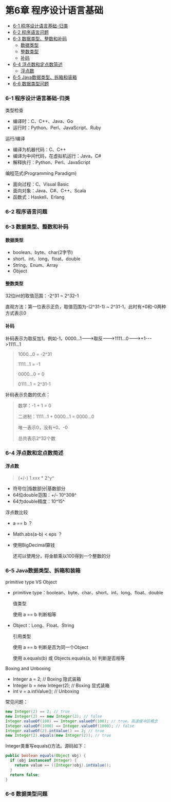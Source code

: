 # 第6章 程序设计语言基础

- [6-1 程序设计语言基础-归类](#6-1-程序设计语言基础-归类)
- [6-2 程序语言问题](#6-2-程序语言问题)
- [6-3 数据类型、整数和补码](#6-3-数据类型整数和补码)
  - [数据类型](#数据类型)
  - [整数类型](#整数类型)
  - [补码](#补码)
- [6-4 浮点数和定点数简述](#6-4-浮点数和定点数简述)
  - [浮点数](#浮点数)
- [6-5 Java数据类型、拆箱和装箱](#6-5-java数据类型拆箱和装箱)
- [6-6 数据类型问题](#6-6-数据类型问题)

### 6-1 程序设计语言基础-归类

类型检查

- 编译时：C、C++、Java、Go
- 运行时：Python、Perl、JavaScript、Ruby

运行/编译

- 编译为机器代码：C、C++
- 编译为中间代码，在虚拟机运行：Java，C#
- 解释执行：Python、Perl、JavaScript

编程范式(Programming Paradigm)

- 面向过程：C、Visual Basic
- 面向对象：Java、C#、C++、Scala
- 函数式：Haskell、Erlang

### 6-2 程序语言问题



### 6-3 数据类型、整数和补码

#### 数据类型

- boolean、byte、char(2字节)
- short、int、long、float、double
- String、Enum、Array
- Object

#### 整数类型

32位int的取值范围：-2^31 ~ 2^32-1

直观方法：第一位表示正负，取值范围为-(2^31-1) ~ 2^31-1，此时有+0和-0两种方式表示0

#### 补码

补码表示为取反加1。例如-1，0000...1--->取反--->1111...0--->+1--->1111...1

> 1000...0 = -2^31
>
> 1111...1 = -1
>
> 0000...0 = 0
>
> 0111...1 = 2^31-1

补码表示负数的优点：

> 数学：-1 + 1 = 0
>
> 二进制：1111...1 + 0000...1 = 0000...0
>
> 唯一表示0，没有+0、-0
>
> 总共表示2^32个数

### 6-4 浮点数和定点数简述

#### 浮点数

> (+/-) 1.xxx * 2^y^

- 符号位|指数部分|基数部分
- 64位double范围：+/- 10^308^
- 64为double精度：10^15^

浮点数比较

- a == b ？

- Math.abs(a-b) < eps ？

- 使用BigDecimal算钱

  还可以使用分，将金额乘以100得到一个整数的分

### 6-5 Java数据类型、拆箱和装箱

primitive type VS Object

- primitive type：boolean、byte、char、short、int、long、float、double

  值类型

  使用 a == b 判断相等

- Object：Long、Float、String

  引用类型

  使用 a == b 判断是否为同一个Object

  使用 a.equals(b) 或 Objects.equals(a, b) 判断是否相等

Boxing and Unboxing

- Integer a = 2; // Boxing 隐式装箱
- Integer b = new Integer(2); // Boxing 显式装箱
- int v = a.intValue(); // Unboxing

常见问题：

```java
new Integer(2) == 2; // true
new Integer(2) == new Integer(2); // false
Integer.valueOf(100) == Integer.valueOf(100); // true。高速缓冲区概念
Integer.valueOf(1000) == Integer.valueOf(1000); // false
Integer.valueOf(2).intValue() == 2; // true
new Integer(2).equals(new Integer(2)); // true
```

Integer类重写equals()方法。源码如下：

```java
public boolean equals(Object obj) {
  if (obj instanceof Integer) {
    return value == ((Integer)obj).intValue();
  }
  return false;
}
```

### 6-6 数据类型问题


